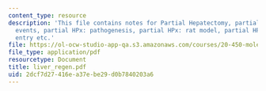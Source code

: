 ```yaml
---
content_type: resource
description: 'This file contains notes for Partial Hepatectomy, partial HPx: cellular
  events, partial HPx: pathogenesis, partial HPx: rat model, partial HPx: cell cycle
  entry etc.'
file: https://ol-ocw-studio-app-qa.s3.amazonaws.com/courses/20-450-molecular-and-cellular-pathophysiology-be-450-spring-2005/2dcf7d27416ea37ebe29d0b7840203a6_liver_regen.pdf
file_type: application/pdf
resourcetype: Document
title: liver_regen.pdf
uid: 2dcf7d27-416e-a37e-be29-d0b7840203a6
---
```

